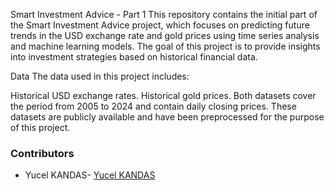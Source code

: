 Smart Investment Advice - Part 1
This repository contains the initial part of the Smart Investment Advice project, which focuses on predicting future trends in the USD exchange rate and gold prices using time series analysis and machine learning models. The goal of this project is to provide insights into investment strategies based on historical financial data.

Data
The data used in this project includes:

Historical USD exchange rates.
Historical gold prices.
Both datasets cover the period from 2005 to 2024 and contain daily closing prices. These datasets are publicly available and have been preprocessed for the purpose of this project.



### Contributors
- Yucel KANDAS- [Yucel KANDAS](https://github.com/Yucel00)
